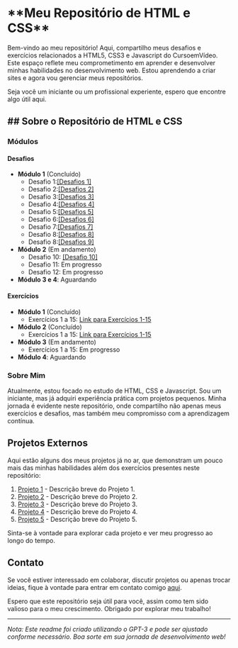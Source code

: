 <h1>**Meu Repositório de HTML e CSS**</h1>
 
<p>Bem-vindo ao meu repositório! Aqui, compartilho meus desafios e exercícios relacionados a HTML5, CSS3 e Javascript do CursoemVídeo. Este espaço reflete meu comprometimento em aprender e desenvolver minhas habilidades no desenvolvimento web. Estou aprendendo a criar sites e agora vou gerenciar meus repositórios.</p>

<p>Seja você um iniciante ou um profissional experiente, espero que encontre algo útil aqui.</p> 

<h2>## Sobre o Repositório de HTML e CSS</h2>

### Módulos

#### Desafios
- **Módulo 1** (Concluído)
  - Desafio 1:<a href="robertdouglasaimon.github.io/html-css/desafios/modulo-01 CONCLUIDO/d001 CONCLUIDO/index.html">[Desafios 1]</a>
  - Desafio 2:<a href="">[Desafios 2]</a>
  - Desafio 3:<a href="">[Desafios 3]</a>
  - Desafio 4:<a href="">[Desafios 4]</a>
  - Desafio 5:<a href="">[Desafios 5]</a>
  - Desafio 6:<a href="">[Desafios 6]</a>
  - Desafio 7:<a href="">[Desafios 7]</a>
  - Desafio 8:<a href="">[Desafios 8]</a>
  - Desafio 8:<a href="">[Desafios 9]</a>
- **Módulo 2** (Em andamento)
  - Desafio 10: <a href="">[Desafio 10]</a>
  - Desafio 11: Em progresso
  - Desafio 12: Em progresso
- **Módulo 3 e 4**: Aguardando

#### Exercícios
- **Módulo 1** (Concluído)
  - Exercícios 1 a 15: [Link para Exercícios 1-15](./exercicios/modulo1)
- **Módulo 2** (Concluído)
  - Exercícios 1 a 15: [Link para Exercícios 1-15](./exercicios/modulo2)
- **Módulo 3** (Em andamento)
  - Exercícios 1 a 15: Em progresso
- **Módulo 4**: Aguardando

### Sobre Mim

Atualmente, estou focado no estudo de HTML, CSS e Javascript. Sou um iniciante, mas já adquiri experiência prática com projetos pequenos. Minha jornada é evidente neste repositório, onde compartilho não apenas meus exercícios e desafios, mas também meu compromisso com a aprendizagem contínua.

## Projetos Externos

Aqui estão alguns dos meus projetos já no ar, que demonstram um pouco mais das minhas habilidades além dos exercícios presentes neste repositório:

1. [Projeto 1](#) - Descrição breve do Projeto 1.
2. [Projeto 2](#) - Descrição breve do Projeto 2.
3. [Projeto 3](#) - Descrição breve do Projeto 3.
4. [Projeto 4](#) - Descrição breve do Projeto 4.
5. [Projeto 5](#) - Descrição breve do Projeto 5.

Sinta-se à vontade para explorar cada projeto e ver meu progresso ao longo do tempo.

## Contato

Se você estiver interessado em colaborar, discutir projetos ou apenas trocar ideias, fique à vontade para entrar em contato comigo [aqui](#).

Espero que este repositório seja útil para você, assim como tem sido valioso para o meu crescimento. Obrigado por explorar meu trabalho!

---

*Nota: Este readme foi criado utilizando o GPT-3 e pode ser ajustado conforme necessário. Boa sorte em sua jornada de desenvolvimento web!*
